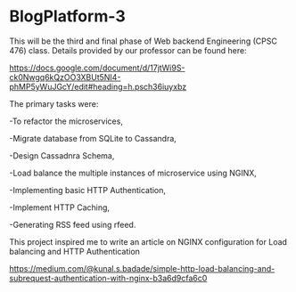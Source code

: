 # BlogPlatform-3
This will be the third and final phase of Web backend Engineering (CPSC 476) class. Details provided by our professor can be found here: 

https://docs.google.com/document/d/17jtWi9S-ck0Nwgq6kQzOO3XBUt5NI4-phMP5yWuJGcY/edit#heading=h.psch36iuyxbz

The primary tasks were:

-To refactor the microservices,

-Migrate database from SQLite to Cassandra,

-Design Cassadnra Schema,

-Load balance the multiple instances of microservice using NGINX,

-Implementing basic HTTP Authentication,

-Implement HTTP Caching,

-Generating RSS feed using rfeed.

This project inspired me to write an article on NGINX configuration for Load balancing and HTTP Authentication

https://medium.com/@kunal.s.badade/simple-http-load-balancing-and-subrequest-authentication-with-nginx-b3a6d9cfa6c0
